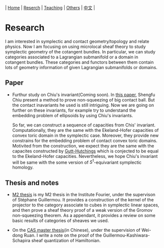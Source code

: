 | [Home](index.md)  | [Reserch](research-en.md)    | [Teaching](teaching-en.md) | [Others](others-en.md)        | [中文](research-ch.md) |


# Research

I am interested in symplectic and contact geometry/topology and relate physics.  Now I am focusing on using microlocal sheaf theory to study symplectic geometry of the cotangent bundles. In particular, we can study categories associated to a Lagrangian submanifold or a domain in cotangent bundles. These categories and functors between them contain lots of geometry information of given Lagrangian submanifolds or domains.

## Paper

- Furthur study on Chiu's invariant(Coming soon). In [this paper](https://arxiv.org/abs/1405.1178), Shengfu Chiu present a method to prove non-squeezing of big contact ball. But the contact inavariants he used is still intriguing. Now we are going on further on these invariants, for example try to understand the embedding problem of ellipsoids by using Chiu's invariants. 

  So far, we can construct a sequence of capacities from Chis' invariant. Computationally, they are the same with the Ekeland-Hofer capacities of convex toric domain in the symplectic case. Moreover, they provide new constrains for the embedding problem of contact convex toric domains.  Motivited from the construction, we expect they are the same with the capacites constructed by [Gutt-Hutchings](https://projecteuclid.org/euclid.agt/1540605650) which is conjected to be equal to the Ekeland-Hofer capacities. Nevertheless, we hope Chiu's invariant will be same with the some version of $S^1$-equivariant symplectic homology. 

## Thesis and notes

- [M2 thesis](M2_thesis.pdf) is my M2 thesis in the Institute Fourier, under the supervison of Stéphane Guillermou. It provides a construction of the kernel of the projector to the category associate to cubes in symplectic linear spaces, and then prove a sheaf theory proof of a weak version of the Gromov non-squeezing theorem. As a appendant, it provides a review on some basic results of categories of sheaves we used.

- On the [CAS master thesis](CAS_Thesis.pdf)(in Chinese), under the supervision of Wei-dong Ruan. I write a note on the proof of the Guillermou-Kashiwara-Schapira sheaf quantization of Hamiltonian.

